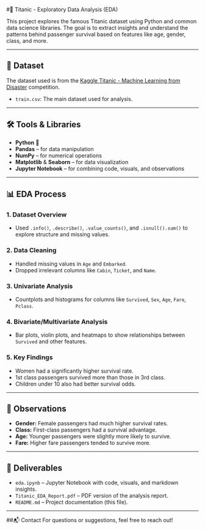 #🚢 Titanic - Exploratory Data Analysis (EDA)

This project explores the famous Titanic dataset using Python and common data science libraries. The goal is to extract insights and understand the patterns behind passenger survival based on features like age, gender, class, and more.

---

## 📁 Dataset

The dataset used is from the [Kaggle Titanic - Machine Learning from Disaster](https://www.kaggle.com/c/titanic) competition.

- `train.csv`: The main dataset used for analysis.

---

## 🛠️ Tools & Libraries

- **Python** 🐍
- **Pandas** – for data manipulation
- **NumPy** – for numerical operations
- **Matplotlib** & **Seaborn** – for data visualization
- **Jupyter Notebook** – for combining code, visuals, and observations

---

## 📊 EDA Process

### 1. Dataset Overview
- Used `.info()`, `.describe()`, `.value_counts()`, and `.isnull().sum()` to explore structure and missing values.

### 2. Data Cleaning
- Handled missing values in `Age` and `Embarked`.
- Dropped irrelevant columns like `Cabin`, `Ticket`, and `Name`.

### 3. Univariate Analysis
- Countplots and histograms for columns like `Survived`, `Sex`, `Age`, `Fare`, `Pclass`.

### 4. Bivariate/Multivariate Analysis
- Bar plots, violin plots, and heatmaps to show relationships between `Survived` and other features.

### 5. Key Findings
- Women had a significantly higher survival rate.
- 1st class passengers survived more than those in 3rd class.
- Children under 10 also had better survival odds.

---

## 📌 Observations

- **Gender:** Female passengers had much higher survival rates.
- **Class:** First-class passengers had a survival advantage.
- **Age:** Younger passengers were slightly more likely to survive.
- **Fare:** Higher fare passengers tended to survive more.

---

## 📄 Deliverables

- `eda.ipynb` – Jupyter Notebook with code, visuals, and markdown insights.
- `Titanic_EDA_Report.pdf` – PDF version of the analysis report.
- `README.md` – Project documentation (this file).

---

##📬 Contact
For questions or suggestions, feel free to reach out!

